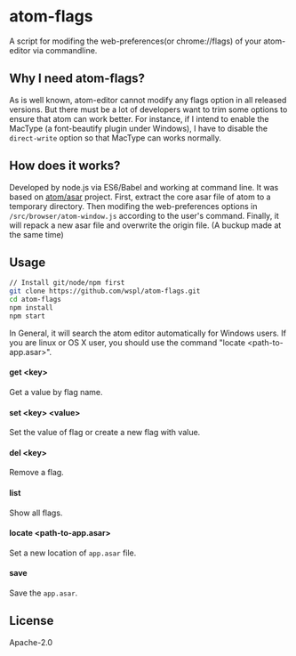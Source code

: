 # atom-flags

A script for modifing the web-preferences(or chrome://flags) of your atom-editor via commandline.


## Why I need atom-flags?

As is well known, atom-editor cannot modify any flags option in all released versions. But there must be a lot of developers want to trim some options to ensure that atom can work better. For instance, if I intend to enable the MacType (a font-beautify plugin under Windows), I have to disable the `direct-write` option so that MacType can works normally.


## How does it works?

Developed by node.js via ES6/Babel and working at command line.
It was based on [atom/asar](https://github.com/atom/asar) project. First, extract the core asar file of atom to a temporary directory. Then modifing the web-preferences options in `/src/browser/atom-window.js` according to the user's command. Finally, it will repack a new asar file and overwrite the origin file. (A buckup made at the same time)


## Usage

```bash
// Install git/node/npm first
git clone https://github.com/wspl/atom-flags.git
cd atom-flags
npm install
npm start
```


In General, it will search the atom editor automatically for Windows users. If you are linux or OS X user, you should use the command "locate <path-to-app.asar>".


#### get \<key\>
Get a value by flag name.

#### set \<key\> \<value\>
Set the value of flag or create a new flag with value.

#### del \<key\>
Remove a flag.

#### list
Show all flags.

#### locate \<path-to-app.asar\>
Set a new location of `app.asar` file.

#### save
Save the `app.asar`.


## License

Apache-2.0
